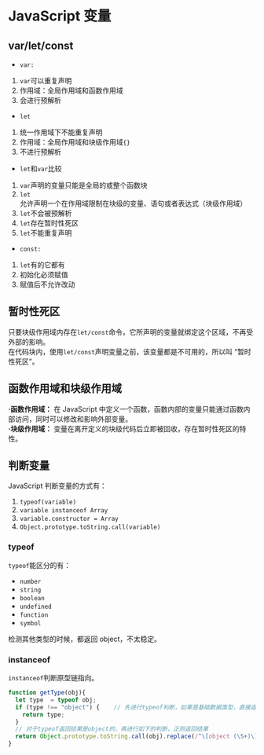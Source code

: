 # JavaScript 变量

## var/let/const

-   `var:`

1. `var`可以重复声明
2. 作用域：全局作用域和函数作用域
3. 会进行预解析

-   `let`

1. 统一作用域下不能重复声明
2. 作用域：全局作用域和块级作用域`{}`
3. 不进行预解析

-   `let`和`var`比较

1. `var`声明的变量只能是全局的或整个函数块
2. `let`允许声明一个在作用域限制在块级的变量、语句或者表达式（块级作用域）
3. `let`不会被预解析
4. `let`存在暂时性死区
5. `let`不能重复声明

-   `const:`

1. `let`有的它都有
2. 初始化必须赋值
3. 赋值后不允许改动

## 暂时性死区

只要块级作用域内存在`let/const`命令，它所声明的变量就绑定这个区域，不再受外部的影响。  
在代码块内，使用`let/const`声明变量之前，该变量都是不可用的，所以叫 “暂时性死区”。

## 函数作用域和块级作用域

**·函数作用域：** 在 JavaScript 中定义一个函数，函数内部的变量只能通过函数内部访问，同时可以修改和影响外部变量。  
**·块级作用域：** 变量在离开定义的块级代码后立即被回收，存在暂时性死区的特性。

## 判断变量

JavaScript 判断变量的方式有：

1. `typeof(variable)`
2. `variable instanceof Array`
3. `variable.constructor = Array`
4. `Object.prototype.toString.call(variable)`

### typeof

`typeof`能区分的有：

-   `number`
-   `string`
-   `boolean`
-   `undefined`
-   `function`
-   `symbol`

检测其他类型的时候，都返回 object，不太稳定。

### instanceof

`instanceof`判断原型链指向。

```JavaScript
function getType(obj){
  let type  = typeof obj;
  if (type !== "object") {    // 先进行typeof判断，如果是基础数据类型，直接返回
    return type;
  }
  // 对于typeof返回结果是object的，再进行如下的判断，正则返回结果
  return Object.prototype.toString.call(obj).replace(/^\[object (\S+)\]$/, '$1');  // 注意正则中间有个空格
}
```
